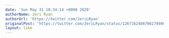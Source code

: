 ```yaml
---
date: 'Sun May 31 18:34:14 +0000 2020'
authorName: Jeri Ryan
authorUrl: 'https://twitter.com/JeriLRyan'
originalPost: 'https://twitter.com/JeriLRyan/status/1267162486706278400'
layout: like
---
```

